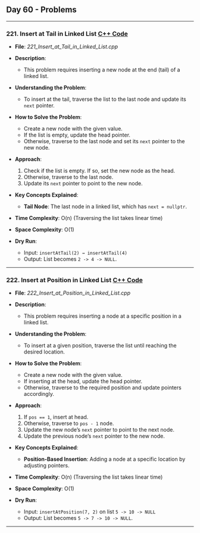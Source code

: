 ## Day 60 - Problems

---

### 221. **Insert at Tail in Linked List** [C++ Code](./_221_Insert_at_Tail_in_Linked_List.cpp)

-   **File**: _221_Insert_at_Tail_in_Linked_List.cpp_
-   **Description**:

    -   This problem requires inserting a new node at the end (tail) of a linked list.

-   **Understanding the Problem**:

    -   To insert at the tail, traverse the list to the last node and update its `next` pointer.

-   **How to Solve the Problem**:

    -   Create a new node with the given value.
    -   If the list is empty, update the head pointer.
    -   Otherwise, traverse to the last node and set its `next` pointer to the new node.

-   **Approach**:

    1. Check if the list is empty. If so, set the new node as the head.
    2. Otherwise, traverse to the last node.
    3. Update its `next` pointer to point to the new node.

-   **Key Concepts Explained**:

    -   **Tail Node**: The last node in a linked list, which has `next = nullptr`.

-   **Time Complexity**: O(n) (Traversing the list takes linear time)
-   **Space Complexity**: O(1)

-   **Dry Run**:
    -   Input: `insertAtTail(2) → insertAtTail(4)`
    -   Output: List becomes `2 -> 4 -> NULL`.

---

### 222. **Insert at Position in Linked List** [C++ Code](./_222_Insert_at_Position_in_Linked_List.cpp)

-   **File**: _222_Insert_at_Position_in_Linked_List.cpp_
-   **Description**:

    -   This problem requires inserting a node at a specific position in a linked list.

-   **Understanding the Problem**:

    -   To insert at a given position, traverse the list until reaching the desired location.

-   **How to Solve the Problem**:

    -   Create a new node with the given value.
    -   If inserting at the head, update the head pointer.
    -   Otherwise, traverse to the required position and update pointers accordingly.

-   **Approach**:

    1. If `pos == 1`, insert at head.
    2. Otherwise, traverse to `pos - 1` node.
    3. Update the new node’s `next` pointer to point to the next node.
    4. Update the previous node’s `next` pointer to the new node.

-   **Key Concepts Explained**:

    -   **Position-Based Insertion**: Adding a node at a specific location by adjusting pointers.

-   **Time Complexity**: O(n) (Traversing the list takes linear time)
-   **Space Complexity**: O(1)

-   **Dry Run**:
    -   Input: `insertAtPosition(7, 2)` on list `5 -> 10 -> NULL`
    -   Output: List becomes `5 -> 7 -> 10 -> NULL`.

---

